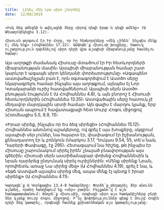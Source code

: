 ```yaml
---
title:  Լինել մեկ Նրա սիրո շնորհիվ
date:  12/08/2019
---
```


`«Իսկ ձեզ աճեցնի և ավելացնի Տերը սիրով դեպի իրար և դեպի ամենը» (Ա Թեսաղոնիկեցիս 3.12)։`

`Հիսուսն աղոթում էր Իր Հորը, որ Իր հետևորդները «մեկ լինեն՝ ինչպես մենք էլ մեկ ենք» (Հովհաննես 17.22)։ Ամփոփե՛ք Հիսուսի խոսքերը, հատուկ ուշադրություն դարձնելով սիրո դերի վրա այսպիսի միաբանությանը հասնելու համար:`

Այս աղոթքի ժամանակ Հիսուսը մտածում էր Իր հետևորդների միաբանության մասին։ Այսպիսի միաբանության համար շատ կարևոր է ագապե սիրո կենդանի փորձառությունը։ «Ագապեն» աստվածաշնչյան բառ է, որն օգտագործվում է Աստծո սերը նկարագրելու համար ինչպես այս աղոթքում, այնպես էլ Նոր Կտակարանի ուրիշ հատվածներում: Այսպիսի սերն Աստծո բնության էությունն է (Ա Հովհաննես 4.8), և այն բնորոշ է Հիսուսի հետևորդներին (Հովհաննես 13.35)։ Աստվածային սերը հատուկ չէ մեղավոր մարդկային սրտի համար։ Այն գալիս է մարդու կյանք, երբ Հիսուսն ապրում է հավատացյալի հետ Սուրբ Հոգու միջոցով (Հռոմեացիս 5.5, 8.9, 11)։

«Իրար սիրեք, ինչպես որ Ես ձեզ սիրեցի» (Հովհաննես 15.12)։ Հովհաննես անունով աշակերտը, ով գրել է այս խոսքերը, սկզբում այսպիսի սեր չուներ, նա հպարտ էր, փափագում էր իշխանության, քննադատող էր և բռնկուն (Մարկոս 3.17, Ղուկաս 9.54, 55, տե՛ս նաև Դարերի Փափագը, էջ 295)։ Հետագայում նա հիշեց, թե ինչպես էր Հիսուսը շարունակում սիրել իրեն՝ չնայած բնավորության այս գծերին։ Հիսուսի սերն աստիճանաբար փոխեց Հովհաննեսին և նրան դարձրեց ընդունակ սիրել ուրիշներին: «Մենք սիրենք Նրան, որովհետև առաջ Նա սիրեց մեզ» (Ա Հովհաննես 4.19), գրել է նա, և «եթե Աստված այսպես սիրեց մեզ, ապա մենք էլ պետք է իրար սիրենք» (Ա Հովհաննես 4.11)։

`Կարդացե՛ք Ա Կորնթացիս 13.4-8 համարները: Փորձե՛ք տեղադրել ձեր անունն այնտեղ, որտեղ հանդիպում եք «սեր» բառին: Ինչքանո՞վ է այն համապատասխանում: Խնդրե՛ք Հիսուսին, որպեսզի սիրո այս հատկանիշները բերի ձեր կյանք Սուրբ Հոգու միջոցով։ Ի՞նչ փոփոխություններ պետք է Սուրբ Հոգին դրդի ձեզ կատարել, որպեսզի հասնեք քրիստոնեական այս կատարելությանը։`